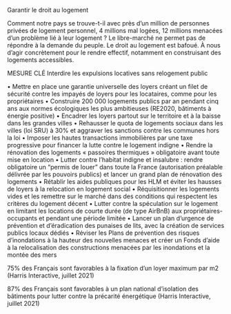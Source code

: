 Garantir le droit au logement

Comment notre pays se trouve-t-il avec près d’un million de personnes privées de logement personnel, 4 millions mal logées, 12 millions menacées d’un problème lié à leur logement ?
Le libre-marché ne permet pas de répondre à la demande du peuple. Le droit au logement est bafoué. À nous d’agir concrètement pour le rendre effectif, notamment en construisant des logements accessibles.


MESURE CLÉ
Interdire les expulsions locatives sans relogement public

• Mettre en place une garantie universelle des loyers créant un filet de sécurité contre les impayés de loyers pour les locataires, comme pour les propriétaires
• Construire 200 000 logements publics par an pendant cinq ans aux normes écologiques les plus ambitieuses (RE2020, bâtiments à énergie positive)
• Encadrer les loyers partout sur le territoire et à la baisse dans les grandes villes
• Rehausser le quota de logements sociaux dans les villes (loi SRU) à 30% et aggraver les sanctions contre les communes hors la loi
• Imposer les hautes transactions immobilières par une taxe progressive pour financer la lutte contre le logement indigne
• Rendre la rénovation des logements « passoires thermiques » obligatoire avant toute mise en location
• Lutter contre l’habitat indigne et insalubre : rendre obligatoire un “permis de louer” dans toute la France (autorisation préalable délivrée par les pouvoirs publics) et lancer un grand plan de rénovation des logements
• Rétablir les aides publiques pour les HLM et éviter les hausses de loyers à la relocation en logement social
• Réquisitionner les logements vides et les remettre sur le marché dans des conditions qui respectent les critères du logement décent
• Lutter contre la spéculation sur le logement en limitant les locations de courte durée (de type AirBnB) aux propriétaires-occupants et pendant une période limitée
• Lancer un plan d’urgence de prévention et d’éradication des punaises de lits, avec la création de services publics locaux dédiés
• Réviser les Plans de prévention des risques d’inondations à la hauteur des nouvelles menaces et créer un Fonds d’aide à la relocalisation des constructions menacées par les inondations et la montée des mers

75% des Français sont favorables à la fixation d’un loyer maximum par m2 (Harris Interactive, juillet 2021)

87% des Français sont favorables à un plan national d’isolation des bâtiments pour lutter contre la précarité énergétique (Harris Interactive, juillet 2021)